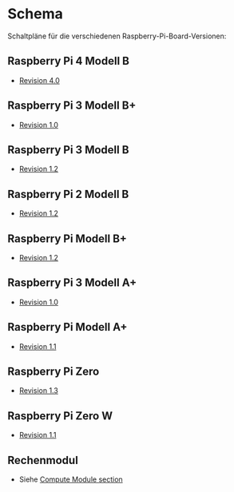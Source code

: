 # Schema

Schaltpläne für die verschiedenen Raspberry-Pi-Board-Versionen:

## Raspberry Pi 4 Modell B

- [Revision 4.0](rpi_SCH_4b_4p0_reduced.pdf)

## Raspberry Pi 3 Modell B+

- [Revision 1.0](rpi_SCH_3bplus_1p0_reduced.pdf)

## Raspberry Pi 3 Modell B

- [Revision 1.2](rpi_SCH_3b_1p2_reduced.pdf)

## Raspberry Pi 2 Modell B

- [Revision 1.2](rpi_SCH_2b_1p2_reduced.pdf)

## Raspberry Pi Modell B+

- [Revision 1.2](rpi_SCH_1bplus_1p2_reduced.pdf)

## Raspberry Pi 3 Modell A+

- [Revision 1.0](rpi_SCH_3aplus_1p0_reduced.pdf)

## Raspberry Pi Modell A+

- [Revision 1.1](rpi_SCH_1aplus_1p1_reduced.pdf)

## Raspberry Pi Zero

- [Revision 1.3](rpi_SCH_Zero_1p3_reduced.pdf)

## Raspberry Pi Zero W

- [Revision 1.1](rpi_SCH_ZeroW_1p1_reduced.pdf)

## Rechenmodul

- Siehe [Compute Module section](../../computemodule/schematics.md)